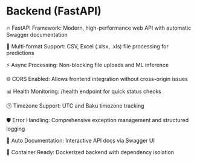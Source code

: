 # Backend (FastAPI)

🔥 FastAPI Framework: Modern, high-performance web API with automatic Swagger documentation

📁 Multi-format Support: CSV, Excel (.xlsx, .xls) file processing for predictions

⚡ Async Processing: Non-blocking file uploads and ML inference

🌐 CORS Enabled: Allows frontend integration without cross-origin issues

📊 Health Monitoring: /health endpoint for quick status checks

🕒 Timezone Support: UTC and Baku timezone tracking

🛡️ Error Handling: Comprehensive exception management and structured logging

📝 Auto Documentation: Interactive API docs via Swagger UI

🐳 Container Ready: Dockerized backend with dependency isolation